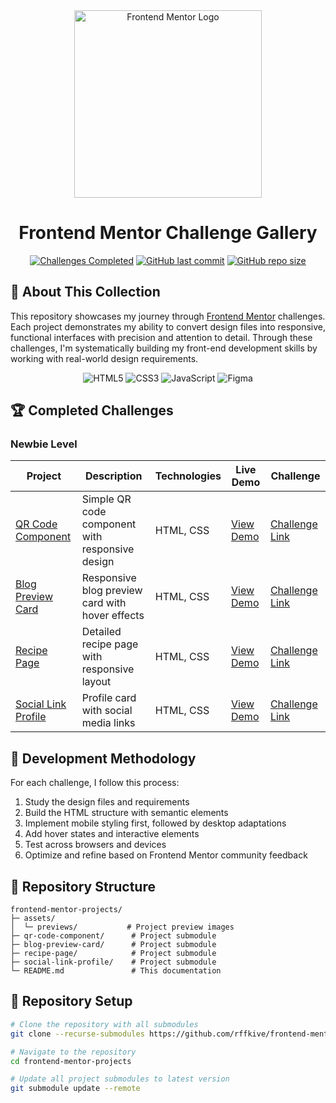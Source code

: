 <div align="center">
  <img src="https://www.frontendmentor.io/static/images/logo-desktop.svg" alt="Frontend Mentor Logo" width="300"/>
  
  # Frontend Mentor Challenge Gallery
  
  [![Challenges Completed](https://img.shields.io/badge/Challenges_Completed-4-brightgreen?style=for-the-badge)](https://www.frontendmentor.io/profile/rffkive)
  [![GitHub last commit](https://img.shields.io/github/last-commit/rffkive/frontend-mentor?style=for-the-badge)](https://github.com/rffkive/frontend-mentor/commits/main)
  [![GitHub repo size](https://img.shields.io/github/repo-size/rffkive/frontend-mentor?style=for-the-badge)](https://github.com/rffkive/frontend-mentor)
</div>

## 🎨 About This Collection

This repository showcases my journey through [Frontend Mentor](https://www.frontendmentor.io/) challenges. Each project demonstrates my ability to convert design files into responsive, functional interfaces with precision and attention to detail. Through these challenges, I'm systematically building my front-end development skills by working with real-world design requirements.

<div align="center">
  <img src="https://img.shields.io/badge/HTML5-E34F26?style=flat-square&logo=html5&logoColor=white" alt="HTML5"/>
  <img src="https://img.shields.io/badge/CSS3-1572B6?style=flat-square&logo=css3&logoColor=white" alt="CSS3"/>
  <img src="https://img.shields.io/badge/JavaScript-F7DF1E?style=flat-square&logo=javascript&logoColor=black" alt="JavaScript"/>
  <img src="https://img.shields.io/badge/Figma-F24E1E?style=flat-square&logo=figma&logoColor=white" alt="Figma"/>
</div>

## 🏆 Completed Challenges

### Newbie Level
| Project | Description | Technologies | Live Demo | Challenge |
|---------|-------------|--------------|-----------|-----------|
| [QR Code Component](./qr-code-component) | Simple QR code component with responsive design | HTML, CSS | [View Demo](https://rffkive.github.io/qr-code--component/) | [Challenge Link](https://www.frontendmentor.io/challenges/qr-code-component-iux_sIO_H) |
| [Blog Preview Card](./blog-preview-card) | Responsive blog preview card with hover effects | HTML, CSS | [View Demo](https://rffkive.github.io/Blog-preview-card/) | [Challenge Link](https://www.frontendmentor.io/challenges/blog-preview-card-ckPaj01IcS) |
| [Recipe Page](./recipe-page) | Detailed recipe page with responsive layout | HTML, CSS | [View Demo](https://rffkive.github.io/recipe-page/) | [Challenge Link](https://www.frontendmentor.io/challenges/recipe-page-KiTsR8QQKm) |
| [Social Link Profile](./social-link-profile) | Profile card with social media links | HTML, CSS | [View Demo](https://rffkive.github.io/social-link-profile/) | [Challenge Link](https://www.frontendmentor.io/challenges/social-links-profile-UG32l9m6dQ) |

## 🧰 Development Methodology

For each challenge, I follow this process:
1. Study the design files and requirements
2. Build the HTML structure with semantic elements
3. Implement mobile styling first, followed by desktop adaptations
4. Add hover states and interactive elements
5. Test across browsers and devices
6. Optimize and refine based on Frontend Mentor community feedback

## 📂 Repository Structure

```
frontend-mentor-projects/
├─ assets/
│  └─ previews/           # Project preview images
├─ qr-code-component/      # Project submodule
├─ blog-preview-card/      # Project submodule
├─ recipe-page/            # Project submodule
├─ social-link-profile/    # Project submodule
└─ README.md               # This documentation
```

## 🔄 Repository Setup

```bash
# Clone the repository with all submodules
git clone --recurse-submodules https://github.com/rffkive/frontend-mentor-projects.git

# Navigate to the repository
cd frontend-mentor-projects

# Update all project submodules to latest version
git submodule update --remote
```

